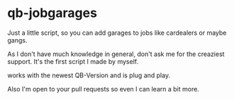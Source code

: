# qb-jobgarages
Just a little script, so you can add garages to jobs like cardealers or maybe gangs.

As I don't have much knowledge in general, don't ask me for the creaziest support.
It's the first script I made by myself.

works with the newest QB-Version and is plug and play. 

Also I'm open to your pull requests so even I can learn a bit more.
